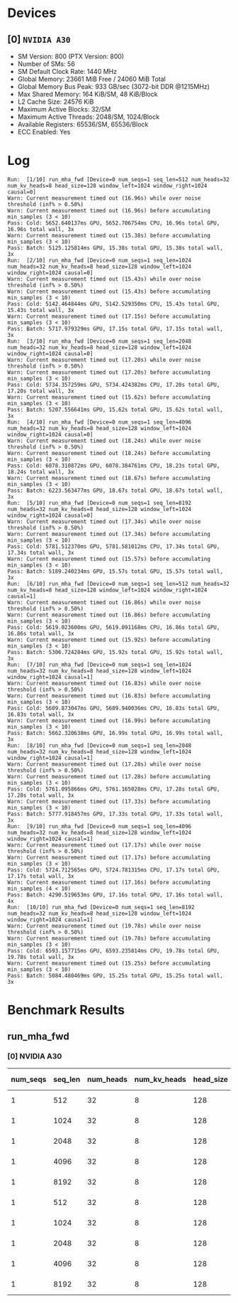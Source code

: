 # Devices

## [0] `NVIDIA A30`
* SM Version: 800 (PTX Version: 800)
* Number of SMs: 56
* SM Default Clock Rate: 1440 MHz
* Global Memory: 23661 MiB Free / 24060 MiB Total
* Global Memory Bus Peak: 933 GB/sec (3072-bit DDR @1215MHz)
* Max Shared Memory: 164 KiB/SM, 48 KiB/Block
* L2 Cache Size: 24576 KiB
* Maximum Active Blocks: 32/SM
* Maximum Active Threads: 2048/SM, 1024/Block
* Available Registers: 65536/SM, 65536/Block
* ECC Enabled: Yes

# Log

```
Run:  [1/10] run_mha_fwd [Device=0 num_seqs=1 seq_len=512 num_heads=32 num_kv_heads=8 head_size=128 window_left=1024 window_right=1024 causal=0]
Warn: Current measurement timed out (16.96s) while over noise threshold (inf% > 0.50%)
Warn: Current measurement timed out (16.96s) before accumulating min_samples (3 < 10)
Pass: Cold: 5652.640137ms GPU, 5652.706754ms CPU, 16.96s total GPU, 16.96s total wall, 3x 
Warn: Current measurement timed out (15.38s) before accumulating min_samples (3 < 10)
Pass: Batch: 5125.125814ms GPU, 15.38s total GPU, 15.38s total wall, 3x
Run:  [2/10] run_mha_fwd [Device=0 num_seqs=1 seq_len=1024 num_heads=32 num_kv_heads=8 head_size=128 window_left=1024 window_right=1024 causal=0]
Warn: Current measurement timed out (15.43s) while over noise threshold (inf% > 0.50%)
Warn: Current measurement timed out (15.43s) before accumulating min_samples (3 < 10)
Pass: Cold: 5142.464844ms GPU, 5142.529350ms CPU, 15.43s total GPU, 15.43s total wall, 3x 
Warn: Current measurement timed out (17.15s) before accumulating min_samples (3 < 10)
Pass: Batch: 5717.979329ms GPU, 17.15s total GPU, 17.15s total wall, 3x
Run:  [3/10] run_mha_fwd [Device=0 num_seqs=1 seq_len=2048 num_heads=32 num_kv_heads=8 head_size=128 window_left=1024 window_right=1024 causal=0]
Warn: Current measurement timed out (17.20s) while over noise threshold (inf% > 0.50%)
Warn: Current measurement timed out (17.20s) before accumulating min_samples (3 < 10)
Pass: Cold: 5734.357259ms GPU, 5734.424382ms CPU, 17.20s total GPU, 17.20s total wall, 3x 
Warn: Current measurement timed out (15.62s) before accumulating min_samples (3 < 10)
Pass: Batch: 5207.556641ms GPU, 15.62s total GPU, 15.62s total wall, 3x
Run:  [4/10] run_mha_fwd [Device=0 num_seqs=1 seq_len=4096 num_heads=32 num_kv_heads=8 head_size=128 window_left=1024 window_right=1024 causal=0]
Warn: Current measurement timed out (18.24s) while over noise threshold (inf% > 0.50%)
Warn: Current measurement timed out (18.24s) before accumulating min_samples (3 < 10)
Pass: Cold: 6078.310872ms GPU, 6078.384761ms CPU, 18.23s total GPU, 18.24s total wall, 3x 
Warn: Current measurement timed out (18.67s) before accumulating min_samples (3 < 10)
Pass: Batch: 6223.563477ms GPU, 18.67s total GPU, 18.67s total wall, 3x
Run:  [5/10] run_mha_fwd [Device=0 num_seqs=1 seq_len=8192 num_heads=32 num_kv_heads=8 head_size=128 window_left=1024 window_right=1024 causal=0]
Warn: Current measurement timed out (17.34s) while over noise threshold (inf% > 0.50%)
Warn: Current measurement timed out (17.34s) before accumulating min_samples (3 < 10)
Pass: Cold: 5781.512370ms GPU, 5781.581012ms CPU, 17.34s total GPU, 17.34s total wall, 3x 
Warn: Current measurement timed out (15.57s) before accumulating min_samples (3 < 10)
Pass: Batch: 5189.240234ms GPU, 15.57s total GPU, 15.57s total wall, 3x
Run:  [6/10] run_mha_fwd [Device=0 num_seqs=1 seq_len=512 num_heads=32 num_kv_heads=8 head_size=128 window_left=1024 window_right=1024 causal=1]
Warn: Current measurement timed out (16.86s) while over noise threshold (inf% > 0.50%)
Warn: Current measurement timed out (16.86s) before accumulating min_samples (3 < 10)
Pass: Cold: 5619.023600ms GPU, 5619.091168ms CPU, 16.86s total GPU, 16.86s total wall, 3x 
Warn: Current measurement timed out (15.92s) before accumulating min_samples (3 < 10)
Pass: Batch: 5306.724284ms GPU, 15.92s total GPU, 15.92s total wall, 3x
Run:  [7/10] run_mha_fwd [Device=0 num_seqs=1 seq_len=1024 num_heads=32 num_kv_heads=8 head_size=128 window_left=1024 window_right=1024 causal=1]
Warn: Current measurement timed out (16.83s) while over noise threshold (inf% > 0.50%)
Warn: Current measurement timed out (16.83s) before accumulating min_samples (3 < 10)
Pass: Cold: 5609.873047ms GPU, 5609.940036ms CPU, 16.83s total GPU, 16.83s total wall, 3x 
Warn: Current measurement timed out (16.99s) before accumulating min_samples (3 < 10)
Pass: Batch: 5662.320638ms GPU, 16.99s total GPU, 16.99s total wall, 3x
Run:  [8/10] run_mha_fwd [Device=0 num_seqs=1 seq_len=2048 num_heads=32 num_kv_heads=8 head_size=128 window_left=1024 window_right=1024 causal=1]
Warn: Current measurement timed out (17.28s) while over noise threshold (inf% > 0.50%)
Warn: Current measurement timed out (17.28s) before accumulating min_samples (3 < 10)
Pass: Cold: 5761.095866ms GPU, 5761.165028ms CPU, 17.28s total GPU, 17.28s total wall, 3x 
Warn: Current measurement timed out (17.33s) before accumulating min_samples (3 < 10)
Pass: Batch: 5777.918457ms GPU, 17.33s total GPU, 17.33s total wall, 3x
Run:  [9/10] run_mha_fwd [Device=0 num_seqs=1 seq_len=4096 num_heads=32 num_kv_heads=8 head_size=128 window_left=1024 window_right=1024 causal=1]
Warn: Current measurement timed out (17.17s) while over noise threshold (inf% > 0.50%)
Warn: Current measurement timed out (17.17s) before accumulating min_samples (3 < 10)
Pass: Cold: 5724.712565ms GPU, 5724.781315ms CPU, 17.17s total GPU, 17.17s total wall, 3x 
Warn: Current measurement timed out (17.16s) before accumulating min_samples (4 < 10)
Pass: Batch: 4290.519653ms GPU, 17.16s total GPU, 17.16s total wall, 4x
Run:  [10/10] run_mha_fwd [Device=0 num_seqs=1 seq_len=8192 num_heads=32 num_kv_heads=8 head_size=128 window_left=1024 window_right=1024 causal=1]
Warn: Current measurement timed out (19.78s) while over noise threshold (inf% > 0.50%)
Warn: Current measurement timed out (19.78s) before accumulating min_samples (3 < 10)
Pass: Cold: 6593.157715ms GPU, 6593.235814ms CPU, 19.78s total GPU, 19.78s total wall, 3x 
Warn: Current measurement timed out (15.25s) before accumulating min_samples (3 < 10)
Pass: Batch: 5084.480469ms GPU, 15.25s total GPU, 15.25s total wall, 3x
```

# Benchmark Results

## run_mha_fwd

### [0] NVIDIA A30

| num_seqs | seq_len | num_heads | num_kv_heads | head_size | window_left | window_right | causal |  Q Tensor  |  K Tensor  |  V Tensor  |   Output   | Tokens |  Est. FLOPS  | Memory Usage | Samples | CPU Time | Noise | GPU Time | Noise | Elem/s  | GlobalMem BW | BWUtil | Samples | Batch GPU |
|----------|---------|-----------|--------------|-----------|-------------|--------------|--------|------------|------------|------------|------------|--------|--------------|--------------|---------|----------|-------|----------|-------|---------|--------------|--------|---------|-----------|
|        1 |     512 |        32 |            8 |       128 |        1024 |         1024 |      0 |  4.000 MiB |  1.000 MiB |  1.000 MiB |  4.000 MiB |    512 |   2147483648 |           10 |      3x |  5.653 s |  inf% |  5.653 s |  inf% |  90.577 |   1.855 MB/s |  0.00% |      3x |   5.125 s |
|        1 |    1024 |        32 |            8 |       128 |        1024 |         1024 |      0 |  8.000 MiB |  2.000 MiB |  2.000 MiB |  8.000 MiB |   1024 |   8589934592 |           20 |      3x |  5.143 s |  inf% |  5.142 s |  inf% | 199.126 |   4.078 MB/s |  0.00% |      3x |   5.718 s |
|        1 |    2048 |        32 |            8 |       128 |        1024 |         1024 |      0 | 16.000 MiB |  4.000 MiB |  4.000 MiB | 16.000 MiB |   2048 |  34359738368 |           40 |      3x |  5.734 s |  inf% |  5.734 s |  inf% | 357.146 |   7.314 MB/s |  0.00% |      3x |   5.208 s |
|        1 |    4096 |        32 |            8 |       128 |        1024 |         1024 |      0 | 32.000 MiB |  8.000 MiB |  8.000 MiB | 32.000 MiB |   4096 | 137438953472 |           80 |      3x |  6.078 s |  inf% |  6.078 s |  inf% | 673.871 |  13.801 MB/s |  0.00% |      3x |   6.224 s |
|        1 |    8192 |        32 |            8 |       128 |        1024 |         1024 |      0 | 64.000 MiB | 16.000 MiB | 16.000 MiB | 64.000 MiB |   8192 | 549755813888 |          160 |      3x |  5.782 s |  inf% |  5.782 s |  inf% |  1.417K |  29.019 MB/s |  0.00% |      3x |   5.189 s |
|        1 |     512 |        32 |            8 |       128 |        1024 |         1024 |      1 |  4.000 MiB |  1.000 MiB |  1.000 MiB |  4.000 MiB |    512 |   2147483648 |           10 |      3x |  5.619 s |  inf% |  5.619 s |  inf% |  91.119 |   1.866 MB/s |  0.00% |      3x |   5.307 s |
|        1 |    1024 |        32 |            8 |       128 |        1024 |         1024 |      1 |  8.000 MiB |  2.000 MiB |  2.000 MiB |  8.000 MiB |   1024 |   8589934592 |           20 |      3x |  5.610 s |  inf% |  5.610 s |  inf% | 182.535 |   3.738 MB/s |  0.00% |      3x |   5.662 s |
|        1 |    2048 |        32 |            8 |       128 |        1024 |         1024 |      1 | 16.000 MiB |  4.000 MiB |  4.000 MiB | 16.000 MiB |   2048 |  34359738368 |           40 |      3x |  5.761 s |  inf% |  5.761 s |  inf% | 355.488 |   7.280 MB/s |  0.00% |      3x |   5.778 s |
|        1 |    4096 |        32 |            8 |       128 |        1024 |         1024 |      1 | 32.000 MiB |  8.000 MiB |  8.000 MiB | 32.000 MiB |   4096 | 137438953472 |           80 |      3x |  5.725 s |  inf% |  5.725 s |  inf% | 715.494 |  14.653 MB/s |  0.00% |      4x |   4.291 s |
|        1 |    8192 |        32 |            8 |       128 |        1024 |         1024 |      1 | 64.000 MiB | 16.000 MiB | 16.000 MiB | 64.000 MiB |   8192 | 549755813888 |          160 |      3x |  6.593 s |  inf% |  6.593 s |  inf% |  1.243K |  25.446 MB/s |  0.00% |      3x |   5.084 s |
